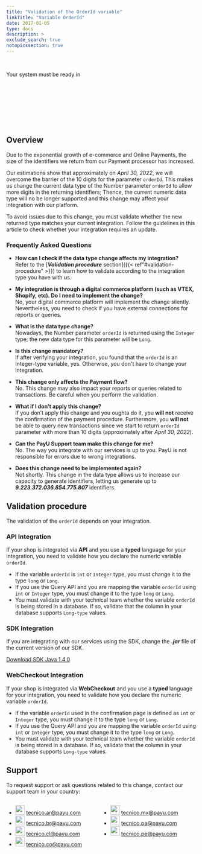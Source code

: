 ```yaml
---
title: "Validation of the OrderId variable"
linkTitle: "Variable OrderId"
date: 2017-01-05
type: docs
description: > 
exclude_search: true
notopicssection: true
---
```

<script src="/js/countdown.js"></script>
<br>
<div id="MainCounter">
    <p class="CounterHeader">Your system must be ready in</p>
    <div class="CounterContent">
      <div id="DaysDiv">
        <p id="days"></p>
        <p style="color:white;text-align:center;">Days</p>
      </div>
      <div id="HoursDiv">
        <p id="hours"></p>
        <p style="color:white;text-align:center;">Hours</p>
      </div>
      <div id="MinutesDiv">
        <p id="minutes"></p>
        <p style="color:white;text-align:center;">Minutes</p>
      </div>
      <div id="SecondsDiv">
        <p id="seconds"></p>
        <p style="color:white;text-align:center;">Seconds</p>
      </div>
    </div>  
</div>

## Overview
Due to the exponential growth of e-commerce and Online Payments, the size of the identifiers we return from our Payment processor has increased.

Our estimations show that approximately on _April 30, 2022_, we will overcome the barrier of the 10 digits for the parameter `orderId`. This makes us change the current data type of the Number parameter `orderId` to allow more digits in the returning identifiers; Thence, the current numeric data type will no be longer supported and this change may affect your integration with our platform.

To avoid issues due to this change, you must validate whether the new returned type matches your current integration. Follow the guidelines in this article to check whether your integration requires an update.

### Frequently Asked Questions

* **How can I check if the data type change affects my integration?**<br>Refer to the [_**Validation procedure**_ section]({{< ref"#validation-procedure" >}}) to learn how to validate according to the integration type you have with us.

* **My integration is through a digital commerce platform (such as VTEX, Shopify, etc). Do I need to implement the change?**<br>No, your digital commerce platform will implement the change silently. Nevertheless, you need to check if you have external connections for reports or queries.

* **What is the data type change?**<br>Nowadays, the Number parameter `orderId` is returned using the `Integer` type; the new data type for this parameter will be `Long`.

* **Is this change mandatory?**<br>If after verifying your integration, you found that the `orderId` is an Integer-type variable, yes. Otherwise, you don't have to change your integration.

* **This change only affects the Payment flow?**<br>No. This change may also impact your reports or queries related to transactions. Be careful when you perform the validation.

* **What if I don't apply this change?**<br>If you don’t apply this change and you oughta do it, you **will not** receive the confirmation of the payment procedure. Furthermore, you **will not** be able to query new transactions since we start to return `orderId` parameter with more than 10 digits (approximately after _April 30, 2022_). 

* **Can the PayU Support team make this change for me?**<br>No. The way you integrate with our services is up to you. PayU is not responsible for errors due to wrong integrations.

* **Does this change need to be implemented again?**<br>Not shortly. This change in the data type allows us to increase our capacity to generate identifiers, letting us generate up to _**9.223.372.036.854.775.807**_ identifiers.

## Validation procedure
The validation of the `orderId` depends on your integration.

### API Integration
If your shop is integrated via **API** and you use a **typed** language for your integration, you need to validate how you declare the numeric variable `orderId`.

* If the variable `orderId` is `int` or `Integer` type, you must change it to the type `long` or `Long`.
* If you use the Query API and you are mapping the variable `orderId` using `int` or `Integer` type, you must change it to the type `long` or `Long`.
* You must validate with your technical team whether the variable `orderId` is being stored in a database. If so, validate that the column in your database supports `Long-type` values.

### SDK Integration
If you are integrating with our services using the SDK, change the _**.jar**_ file of the current version of our SDK.

<a href="http://developers.payulatam.com/sdk/java/payu-java-sdk-1.4.0.zip" target="_blank" class="payu-btn-green">Download SDK Java 1.4.0</a>

### WebCheckout Integration
If your shop is integrated via **WebCheckout** and you use a **typed** language for your integration, you need to validate how you declare the numeric variable `orderId`.

* If the variable `orderId` used in the confirmation page is defined as `int` or `Integer` type, you must change it to the type `long` or `Long`.
* If you use the Query API and you are mapping the variable `orderId` using `int` or `Integer` type, you must change it to the type `long` or `Long`.
* You must validate with your technical team whether the variable `orderId` is being stored in a database. If so, validate that the column in your database supports `Long-type` values.

## Support
To request support or ask questions related to this change, contact our support team in your country:

<div style="display: flex;">
  <div style="float: left;width: 50%;">
    <ul>
      <li><img src="/assets/Argentina.png" width="25px"/> <a href="tecnico.ar@payu.com">tecnico.ar@payu.com</a></li>
      <li><img src="/assets/Brasil.png" width="25px"/> <a href="tecnico.br@payu.com">tecnico.br@payu.com</a></li>
      <li><img src="/assets/Chile.png" width="25px"/> <a href="tecnico.cl@payu.com">tecnico.cl@payu.com</a></li>
      <li><img src="/assets/Colombia.png" width="25px"/> <a href="tecnico.co@payu.com">tecnico.co@payu.com</a></li>
    </ul>
  </div>
  <div style="float: left;width: 50%;">
    <ul>
      <li><img src="/assets/Mexico.png" width="25px"/> <a href="tecnico.mx@payu.com">tecnico.mx@payu.com</a></li>
      <li><img src="/assets/Panama.png" width="25px"/> <a href="tecnico.pa@payu.com">tecnico.pa@payu.com</a></li>
      <li><img src="/assets/Peru.png" width="25px"/> <a href="tecnico.pe@payu.com">tecnico.pe@payu.com</a></li>
    </ul>
  </div>
</div>